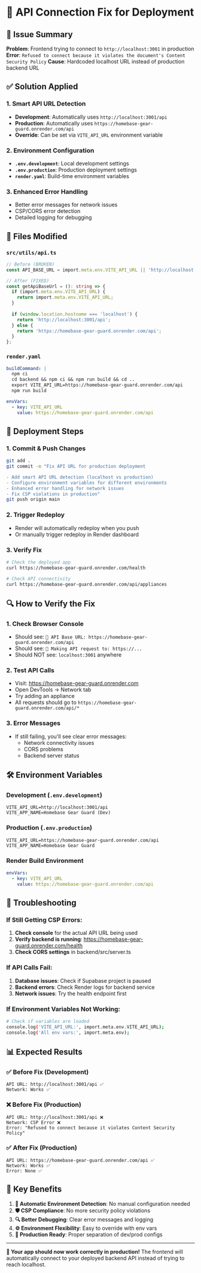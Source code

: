 # 🔧 API Connection Fix for Deployment

## 🚨 **Issue Summary**

**Problem**: Frontend trying to connect to `http://localhost:3001` in production
**Error**: `Refused to connect because it violates the document's Content Security Policy`
**Cause**: Hardcoded localhost URL instead of production backend URL

## ✅ **Solution Applied**

### 1. **Smart API URL Detection**
- **Development**: Automatically uses `http://localhost:3001/api`
- **Production**: Automatically uses `https://homebase-gear-guard.onrender.com/api`
- **Override**: Can be set via `VITE_API_URL` environment variable

### 2. **Environment Configuration**
- **`.env.development`**: Local development settings
- **`.env.production`**: Production deployment settings
- **`render.yaml`**: Build-time environment variables

### 3. **Enhanced Error Handling**
- Better error messages for network issues
- CSP/CORS error detection
- Detailed logging for debugging

## 📁 **Files Modified**

### `src/utils/api.ts`
```typescript
// Before (BROKEN)
const API_BASE_URL = import.meta.env.VITE_API_URL || 'http://localhost:3001/api';

// After (FIXED)
const getApiBaseUrl = (): string => {
  if (import.meta.env.VITE_API_URL) {
    return import.meta.env.VITE_API_URL;
  }
  
  if (window.location.hostname === 'localhost') {
    return 'http://localhost:3001/api';
  } else {
    return 'https://homebase-gear-guard.onrender.com/api';
  }
};
```

### `render.yaml`
```yaml
buildCommand: |
  npm ci
  cd backend && npm ci && npm run build && cd ..
  export VITE_API_URL=https://homebase-gear-guard.onrender.com/api
  npm run build

envVars:
  - key: VITE_API_URL
    value: https://homebase-gear-guard.onrender.com/api
```

## 🚀 **Deployment Steps**

### 1. **Commit & Push Changes**
```bash
git add .
git commit -m "Fix API URL for production deployment

- Add smart API URL detection (localhost vs production)
- Configure environment variables for different environments
- Enhanced error handling for network issues
- Fix CSP violations in production"
git push origin main
```

### 2. **Trigger Redeploy**
- Render will automatically redeploy when you push
- Or manually trigger redeploy in Render dashboard

### 3. **Verify Fix**
```bash
# Check the deployed app
curl https://homebase-gear-guard.onrender.com/health

# Check API connectivity
curl https://homebase-gear-guard.onrender.com/api/appliances
```

## 🔍 **How to Verify the Fix**

### 1. **Check Browser Console**
- Should see: `🔗 API Base URL: https://homebase-gear-guard.onrender.com/api`
- Should see: `🔄 Making API request to: https://...`
- Should NOT see: `localhost:3001` anywhere

### 2. **Test API Calls**
- Visit: https://homebase-gear-guard.onrender.com
- Open DevTools → Network tab
- Try adding an appliance
- All requests should go to `https://homebase-gear-guard.onrender.com/api/*`

### 3. **Error Messages**
- If still failing, you'll see clear error messages:
  - Network connectivity issues
  - CORS problems
  - Backend server status

## 🛠️ **Environment Variables**

### Development (`.env.development`)
```env
VITE_API_URL=http://localhost:3001/api
VITE_APP_NAME=Homebase Gear Guard (Dev)
```

### Production (`.env.production`)
```env
VITE_API_URL=https://homebase-gear-guard.onrender.com/api
VITE_APP_NAME=Homebase Gear Guard
```

### Render Build Environment
```yaml
envVars:
  - key: VITE_API_URL
    value: https://homebase-gear-guard.onrender.com/api
```

## 🔧 **Troubleshooting**

### If Still Getting CSP Errors:
1. **Check console** for the actual API URL being used
2. **Verify backend is running**: https://homebase-gear-guard.onrender.com/health
3. **Check CORS settings** in backend/src/server.ts

### If API Calls Fail:
1. **Database issues**: Check if Supabase project is paused
2. **Backend errors**: Check Render logs for backend service
3. **Network issues**: Try the health endpoint first

### If Environment Variables Not Working:
```bash
# Check if variables are loaded
console.log('VITE_API_URL:', import.meta.env.VITE_API_URL);
console.log('All env vars:', import.meta.env);
```

## 📊 **Expected Results**

### ✅ **Before Fix (Development)**
```
API URL: http://localhost:3001/api ✅
Network: Works ✅
```

### ❌ **Before Fix (Production)**
```
API URL: http://localhost:3001/api ❌
Network: CSP Error ❌
Error: "Refused to connect because it violates Content Security Policy"
```

### ✅ **After Fix (Production)**
```
API URL: https://homebase-gear-guard.onrender.com/api ✅
Network: Works ✅
Error: None ✅
```

## 🎯 **Key Benefits**

1. **🔄 Automatic Environment Detection**: No manual configuration needed
2. **🛡️ CSP Compliance**: No more security policy violations
3. **🔍 Better Debugging**: Clear error messages and logging
4. **⚙️ Environment Flexibility**: Easy to override with env vars
5. **🚀 Production Ready**: Proper separation of dev/prod configs

---

**🎉 Your app should now work correctly in production!** The frontend will automatically connect to your deployed backend API instead of trying to reach localhost.